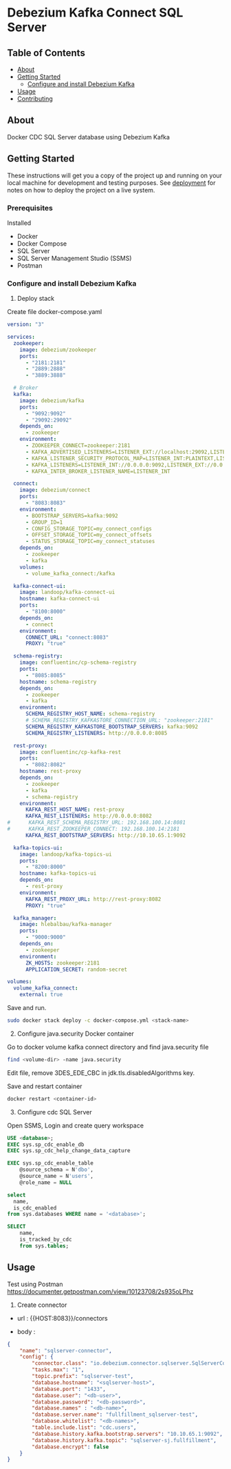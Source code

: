# Debezium Kafka Connect SQL Server

## Table of Contents

- [About](#about)
- [Getting Started](#getting_started)
    - [Configure and install Debezium Kafka](#configure-install-debezium-kafka)
- [Usage](#usage)
- [Contributing](../CONTRIBUTING.md)

## About <a name = "about"></a>

Docker CDC SQL Server database using Debezium Kafka 

## Getting Started <a name = "getting_started"></a>

These instructions will get you a copy of the project up and running on your local machine for development and testing purposes. See [deployment](#deployment) for notes on how to deploy the project on a live system.

### Prerequisites

Installed
- Docker
- Docker Compose
- SQL Server
- SQL Server Management Studio (SSMS)
- Postman

### Configure and install Debezium Kafka <a name = "configure-install-debezium-kafka"></a>

1. Deploy stack

Create file docker-compose.yaml

```yml
version: "3"

services:
  zookeeper:
    image: debezium/zookeeper
    ports:
      - "2181:2181"
      - "2889:2888"
      - "3889:3888"

  # Broker
  kafka:
    image: debezium/kafka
    ports:
      - "9092:9092"
      - "29092:29092"
    depends_on:
      - zookeeper
    environment:
      - ZOOKEEPER_CONNECT=zookeeper:2181
      - KAFKA_ADVERTISED_LISTENERS=LISTENER_EXT://localhost:29092,LISTENER_INT://kafka:9092
      - KAFKA_LISTENER_SECURITY_PROTOCOL_MAP=LISTENER_INT:PLAINTEXT,LISTENER_EXT:PLAINTEXT
      - KAFKA_LISTENERS=LISTENER_INT://0.0.0.0:9092,LISTENER_EXT://0.0.0.0:29092
      - KAFKA_INTER_BROKER_LISTENER_NAME=LISTENER_INT

  connect:
    image: debezium/connect
    ports:
      - "8083:8083"
    environment:
      - BOOTSTRAP_SERVERS=kafka:9092
      - GROUP_ID=1
      - CONFIG_STORAGE_TOPIC=my_connect_configs
      - OFFSET_STORAGE_TOPIC=my_connect_offsets
      - STATUS_STORAGE_TOPIC=my_connect_statuses
    depends_on:
      - zookeeper
      - kafka
    volumes:
      - volume_kafka_connect:/kafka

  kafka-connect-ui:
    image: landoop/kafka-connect-ui
    hostname: kafka-connect-ui
    ports:
      - "8100:8000"
    depends_on:
      - connect
    environment:
      CONNECT_URL: "connect:8083"
      PROXY: "true"

  schema-registry:
    image: confluentinc/cp-schema-registry
    ports:
      - "8085:8085"
    hostname: schema-registry
    depends_on:
      - zookeeper
      - kafka
    environment:
      SCHEMA_REGISTRY_HOST_NAME: schema-registry
      # SCHEMA_REGISTRY_KAFKASTORE_CONNECTION_URL: "zookeeper:2181"
      SCHEMA_REGISTRY_KAFKASTORE_BOOTSTRAP_SERVERS: kafka:9092
      SCHEMA_REGISTRY_LISTENERS: http://0.0.0.0:8085

  rest-proxy:
    image: confluentinc/cp-kafka-rest
    ports:
      - "8082:8082"
    hostname: rest-proxy
    depends_on:
      - zookeeper
      - kafka
      - schema-registry
    environment:
      KAFKA_REST_HOST_NAME: rest-proxy
      KAFKA_REST_LISTENERS: http://0.0.0.0:8082
#      KAFKA_REST_SCHEMA_REGISTRY_URL: 192.168.100.14:8081
#      KAFKA_REST_ZOOKEEPER_CONNECT: 192.168.100.14:2181
      KAFKA_REST_BOOTSTRAP_SERVERS: http://10.10.65.1:9092

  kafka-topics-ui:
    image: landoop/kafka-topics-ui
    ports:
      - "8200:8000"
    hostname: kafka-topics-ui
    depends_on:
      - rest-proxy
    environment:
      KAFKA_REST_PROXY_URL: http://rest-proxy:8082
      PROXY: "true"

  kafka_manager:
    image: hlebalbau/kafka-manager
    ports:
      - "9000:9000"
    depends_on:
      - zookeeper
    environment:
      ZK_HOSTS: zookeeper:2181
      APPLICATION_SECRET: random-secret

volumes:
  volume_kafka_connect:
    external: true

```

Save and run.

```bash
sudo docker stack deploy -c docker-compose.yml <stack-name>
```
2. Configure java.security Docker container

Go to docker volume kafka connect directory and find java.security file

```bash
find <volume-dir> -name java.security
```
Edit file, remove 3DES_EDE_CBC in jdk.tls.disabledAlgorithms key.

Save and restart container
```bash
docker restart <container-id>
```
3. Configure cdc SQL Server

Open SSMS, Login and create query workspace

```sql
USE <database>;
EXEC sys.sp_cdc_enable_db
EXEC sys.sp_cdc_help_change_data_capture

EXEC sys.sp_cdc_enable_table
	@source_schema = N'dbo',
	@source_name = N'users',
	@role_name = NULL

select
  name,
  is_cdc_enabled
from sys.databases WHERE name = '<database>';

SELECT
	name,
	is_tracked_by_cdc
	from sys.tables;
```


## Usage <a name = "usage"></a>

Test using Postman
https://documenter.getpostman.com/view/10123708/2s935oLPhz

1. Create connector

- url : {{HOST:8083}}/connectors

- body :
```json
{
    "name": "sqlserver-connector",
    "config": {
        "connector.class": "io.debezium.connector.sqlserver.SqlServerConnector",
        "tasks.max": "1",
        "topic.prefix": "sqlserver-test",
        "database.hostname": "<sqlserver-host>",
        "database.port": "1433",
        "database.user": "<db-user>",
        "database.password": "<db-password>",
        "database.names" : "<db-name>",
        "database.server.name": "fullfillment_sqlserver-test",
        "database.whitelist": "<db-names>",
        "table.include.list": "cdc.users",
        "database.history.kafka.bootstrap.servers": "10.10.65.1:9092",
        "database.history.kafka.topic": "sqlserver-sj.fullfillment",
        "database.encrypt": false
    }
}
```
